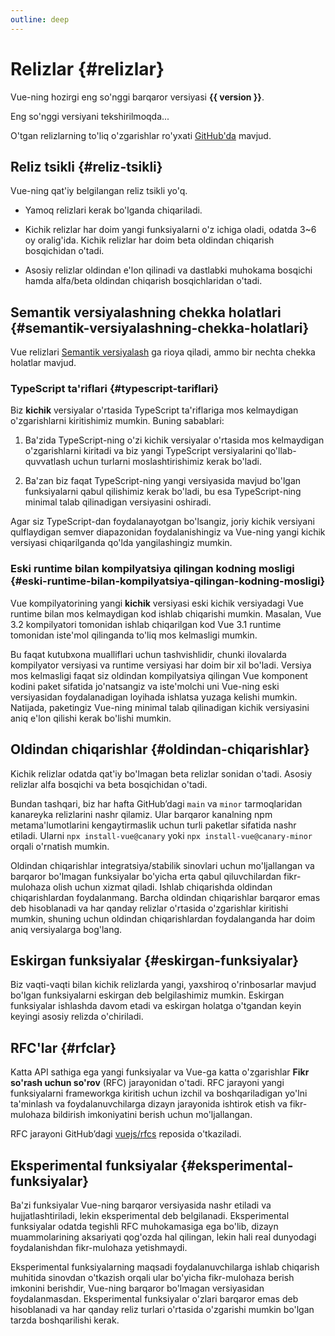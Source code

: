```yaml
---
outline: deep
---
```


<script setup>
import { ref, onMounted } from 'vue'

const version = ref()

onMounted(async () => {
  const res = await fetch('https://api.github.com/repos/vuejs/core/releases/latest')
  version.value = (await res.json()).name
})
</script>

# Relizlar {#relizlar}

<p v-if="version">
Vue-ning hozirgi eng so'nggi barqaror versiyasi <strong>{{ version }}</strong>.
</p>
<p v-else>
Eng so'nggi versiyani tekshirilmoqda...
</p>

O'tgan relizlarning to'liq o'zgarishlar ro'yxati [GitHub'da](https://github.com/vuejs/core/blob/main/CHANGELOG.md) mavjud.

## Reliz tsikli {#reliz-tsikli}

Vue-ning qat'iy belgilangan reliz tsikli yo'q.

- Yamoq relizlari kerak bo'lganda chiqariladi.

- Kichik relizlar har doim yangi funksiyalarni o'z ichiga oladi, odatda 3~6 oy oralig'ida. Kichik relizlar har doim beta oldindan chiqarish bosqichidan o'tadi.

- Asosiy relizlar oldindan e'lon qilinadi va dastlabki muhokama bosqichi hamda alfa/beta oldindan chiqarish bosqichlaridan o'tadi.

## Semantik versiyalashning chekka holatlari {#semantik-versiyalashning-chekka-holatlari}

Vue relizlari [Semantik versiyalash](https://semver.org/) ga rioya qiladi, ammo bir nechta chekka holatlar mavjud.

### TypeScript ta'riflari {#typescript-tariflari}

Biz **kichik** versiyalar o'rtasida TypeScript ta'riflariga mos kelmaydigan o'zgarishlarni kiritishimiz mumkin. Buning sabablari:

1. Ba'zida TypeScript-ning o'zi kichik versiyalar o'rtasida mos kelmaydigan o'zgarishlarni kiritadi va biz yangi TypeScript versiyalarini qo'llab-quvvatlash uchun turlarni moslashtirishimiz kerak bo'ladi.

2. Ba'zan biz faqat TypeScript-ning yangi versiyasida mavjud bo'lgan funksiyalarni qabul qilishimiz kerak bo'ladi, bu esa TypeScript-ning minimal talab qilinadigan versiyasini oshiradi.

Agar siz TypeScript-dan foydalanayotgan bo'lsangiz, joriy kichik versiyani qulflaydigan semver diapazonidan foydalanishingiz va Vue-ning yangi kichik versiyasi chiqarilganda qo'lda yangilashingiz mumkin.

### Eski runtime bilan kompilyatsiya qilingan kodning mosligi {#eski-runtime-bilan-kompilyatsiya-qilingan-kodning-mosligi}

Vue kompilyatorining yangi **kichik** versiyasi eski kichik versiyadagi Vue runtime bilan mos kelmaydigan kod ishlab chiqarishi mumkin. Masalan, Vue 3.2 kompilyatori tomonidan ishlab chiqarilgan kod Vue 3.1 runtime tomonidan iste'mol qilinganda to'liq mos kelmasligi mumkin.

Bu faqat kutubxona mualliflari uchun tashvishlidir, chunki ilovalarda kompilyator versiyasi va runtime versiyasi har doim bir xil bo'ladi. Versiya mos kelmasligi faqat siz oldindan kompilyatsiya qilingan Vue komponent kodini paket sifatida jo'natsangiz va iste'molchi uni Vue-ning eski versiyasidan foydalanadigan loyihada ishlatsa yuzaga kelishi mumkin. Natijada, paketingiz Vue-ning minimal talab qilinadigan kichik versiyasini aniq e'lon qilishi kerak bo'lishi mumkin.

## Oldindan chiqarishlar {#oldindan-chiqarishlar}

Kichik relizlar odatda qat'iy bo'lmagan beta relizlar sonidan o'tadi. Asosiy relizlar alfa bosqichi va beta bosqichidan o'tadi.

Bundan tashqari, biz har hafta GitHub’dagi `main` va `minor` tarmoqlaridan kanareyka relizlarini nashr qilamiz. Ular barqaror kanalning npm metama'lumotlarini kengaytirmaslik uchun turli paketlar sifatida nashr etiladi. Ularni `npx install-vue@canary` yoki `npx install-vue@canary-minor` orqali o'rnatish mumkin.

Oldindan chiqarishlar integratsiya/stabilik sinovlari uchun mo'ljallangan va barqaror bo'lmagan funksiyalar bo'yicha erta qabul qiluvchilardan fikr-mulohaza olish uchun xizmat qiladi. Ishlab chiqarishda oldindan chiqarishlardan foydalanmang. Barcha oldindan chiqarishlar barqaror emas deb hisoblanadi va har qanday relizlar o'rtasida o'zgarishlar kiritishi mumkin, shuning uchun oldindan chiqarishlardan foydalanganda har doim aniq versiyalarga bog'lang.

## Eskirgan funksiyalar {#eskirgan-funksiyalar}

Biz vaqti-vaqti bilan kichik relizlarda yangi, yaxshiroq o'rinbosarlar mavjud bo'lgan funksiyalarni eskirgan deb belgilashimiz mumkin. Eskirgan funksiyalar ishlashda davom etadi va eskirgan holatga o'tgandan keyin keyingi asosiy relizda o'chiriladi.

## RFC'lar {#rfclar}

Katta API sathiga ega yangi funksiyalar va Vue-ga katta o'zgarishlar **Fikr so'rash uchun so'rov** (RFC) jarayonidan o'tadi. RFC jarayoni yangi funksiyalarni frameworkga kiritish uchun izchil va boshqariladigan yo'lni ta'minlash va foydalanuvchilarga dizayn jarayonida ishtirok etish va fikr-mulohaza bildirish imkoniyatini berish uchun mo'ljallangan.

RFC jarayoni GitHub’dagi [vuejs/rfcs](https://github.com/vuejs/rfcs) reposida o'tkaziladi.

## Eksperimental funksiyalar {#eksperimental-funksiyalar}

Ba'zi funksiyalar Vue-ning barqaror versiyasida nashr etiladi va hujjatlashtiriladi, lekin eksperimental deb belgilanadi. Eksperimental funksiyalar odatda tegishli RFC muhokamasiga ega bo'lib, dizayn muammolarining aksariyati qog'ozda hal qilingan, lekin hali real dunyodagi foydalanishdan fikr-mulohaza yetishmaydi.

Eksperimental funksiyalarning maqsadi foydalanuvchilarga ishlab chiqarish muhitida sinovdan o'tkazish orqali ular bo'yicha fikr-mulohaza berish imkonini berishdir, Vue-ning barqaror bo'lmagan versiyasidan foydalanmasdan. Eksperimental funksiyalar o'zlari barqaror emas deb hisoblanadi va har qanday reliz turlari o'rtasida o'zgarishi mumkin bo'lgan tarzda boshqarilishi kerak.
